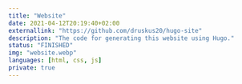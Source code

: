 ```yaml
---
title: "Website"
date: 2021-04-12T20:19:40+02:00
externallink: "https://github.com/druskus20/hugo-site" 
description: "The code for generating this website using Hugo."
status: "FINISHED"
img: "website.webp"
languages: [html, css, js]
private: true
---
```

